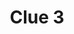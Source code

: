 ---
layout: "clue"
page_title: "Kepler Scavenger Hunt"
logo_location: "../../../../assets/files/logos/logo.png"
title: "Clue 3"
clueID: 3
---